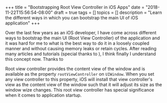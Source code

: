 +++
title = "Bootstrapping Root View Controller in iOS Apps"
date = "2018-11-22T15:56:54-08:00"
draft = true
tags = []
topics = []
description = "Learn the different ways in which you can bootstrap the main UI of iOS application"
+++

Over the last few years as an iOS developer, I have come across different ways to bootstrap the main UI (Root View Controller) of the application and it was hard for me to what is the best way to do it in a loosely coupled manner and without causing memory leaks or retain cycles. After reading many articles and tutorials (special thanks to ), I think finally I understand this concept now. Thanks to 

Root view controller provides the content view of the window and is available as the  property `rootViewController` on `UIWindow`. When you set any view controller to this property, iOS will install that view controller's view as the content view of the window such that it will adjust its size as the window wize changes.
This root view controller has special significance when it comes to application startup.

